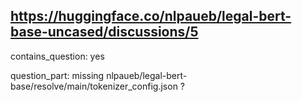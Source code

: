 ## https://huggingface.co/nlpaueb/legal-bert-base-uncased/discussions/5

contains_question: yes

question_part: missing nlpaueb/legal-bert-base/resolve/main/tokenizer_config.json ?